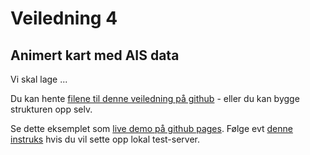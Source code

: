 # Veiledning 4

## Animert kart med AIS data

Vi skal lage ...

Du kan hente [filene til denne veiledning på github](https://github.com/GeoForum/veiledning04) - eller du kan bygge strukturen opp selv.

Se dette eksemplet som <a href="http://geoforum.github.io/veiledning04/" target="_blank">live demo på github pages</a>. Følge evt [denne instruks](testserver.md) hvis du vil sette opp lokal test-server.

